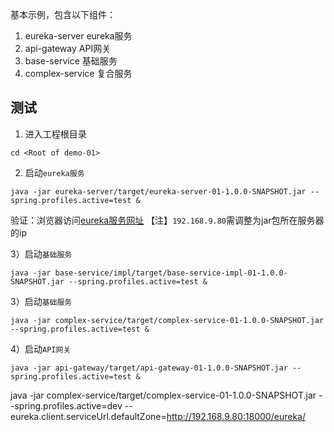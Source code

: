 
基本示例，包含以下组件：

1. eureka-server eureka服务
2. api-gateway API网关
3. base-service 基础服务
4. complex-service 复合服务

## 测试

1) 进入工程根目录

```
cd <Root of demo-01>
```

2) 启动`eureka服务`
```
java -jar eureka-server/target/eureka-server-01-1.0.0-SNAPSHOT.jar --spring.profiles.active=test &
```

验证：浏览器访问[eureka服务网址](http://192.168.9.80:18801/)
【注】`192.168.9.80`需调整为jar包所在服务器的ip

3）启动`基础服务`

```
java -jar base-service/impl/target/base-service-impl-01-1.0.0-SNAPSHOT.jar --spring.profiles.active=test &
```

3）启动`基础服务`

```
java -jar complex-service/target/complex-service-01-1.0.0-SNAPSHOT.jar --spring.profiles.active=test &
```

4）启动`API网关`

```
java -jar api-gateway/target/api-gateway-01-1.0.0-SNAPSHOT.jar --spring.profiles.active=test &
```

java -jar complex-service/target/complex-service-01-1.0.0-SNAPSHOT.jar --spring.profiles.active=dev --eureka.client.serviceUrl.defaultZone=http://192.168.9.80:18000/eureka/